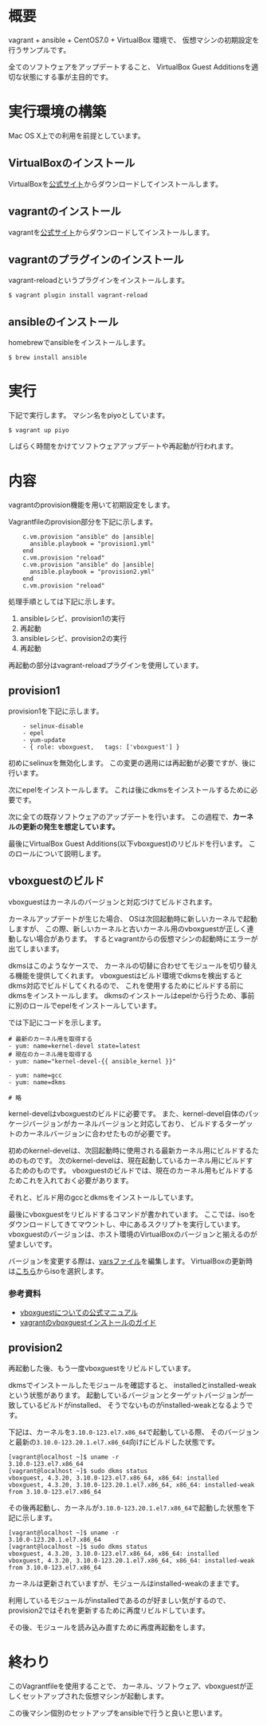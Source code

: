 # 概要

vagrant + ansible + CentOS7.0 + VirtualBox 環境で、
仮想マシンの初期設定を行うサンプルです。

全てのソフトウェアをアップデートすること、
VirtualBox Guest Additionsを適切な状態にする事が主目的です。

# 実行環境の構築

Mac OS X上での利用を前提としています。

## VirtualBoxのインストール

VirtualBoxを[公式サイト](https://www.virtualbox.org/)からダウンロードしてインストールします。

## vagrantのインストール

vagrantを[公式サイト](https://www.vagrantup.com/)からダウンロードしてインストールします。

## vagrantのプラグインのインストール

vagrant-reloadというプラグインをインストールします。

~~~
$ vagrant plugin install vagrant-reload
~~~

## ansibleのインストール

homebrewでansibleをインストールします。

~~~
$ brew install ansible
~~~


# 実行

下記で実行します。
マシン名をpiyoとしています。

~~~
$ vagrant up piyo
~~~

しばらく時間をかけてソフトウェアアップデートや再起動が行われます。


# 内容

vagrantのprovision機能を用いて初期設定をします。

Vagrantfileのprovision部分を下記に示します。

~~~
    c.vm.provision "ansible" do |ansible|
      ansible.playbook = "provision1.yml"
    end
    c.vm.provision "reload"
    c.vm.provision "ansible" do |ansible|
      ansible.playbook = "provision2.yml"
    end
    c.vm.provision "reload"
~~~

処理手順としては下記に示します。

1. ansibleレシピ、provision1の実行
2. 再起動
3. ansibleレシピ、provision2の実行
4. 再起動

再起動の部分はvagrant-reloadプラグインを使用しています。

## provision1

provision1を下記に示します。

~~~
    - selinux-disable
    - epel
    - yum-update
    - { role: vboxguest,   tags: ['vboxguest'] }
~~~

初めにselinuxを無効化します。
この変更の適用には再起動が必要ですが、後に行います。

次にepelをインストールします。
これは後にdkmsをインストールするために必要です。

次に全ての既存ソフトウェアのアップデートを行います。
この過程で、**カーネルの更新の発生を想定しています。**

最後にVirtualBox Guest Additions(以下vboxguest)のリビルドを行います。
このロールについて説明します。

## vboxguestのビルド

vboxguestはカーネルのバージョンと対応づけてビルドされます。

カーネルアップデートが生じた場合、
OSは次回起動時に新しいカーネルで起動しますが、
この際、新しいカーネルと古いカーネル用のvboxguestが正しく連動しない場合があります。
するとvagrantからの仮想マシンの起動時にエラーが出てしまいます。

dkmsはこのようなケースで、
カーネルの切替に合わせてモジュールを切り替える機能を提供してくれます。
vboxguestはビルド環境でdkmsを検出するとdkms対応でビルドしてくれるので、
これを使用するためにビルドする前にdkmsをインストールします。
dkmsのインストールはepelから行うため、事前に別のロールでepelをインストールしています。

では下記にコードを示します。

~~~
# 最新のカーネル用を取得する
- yum: name=kernel-devel state=latest
# 現在のカーネル用を取得する
- yum: name="kernel-devel-{{ ansible_kernel }}"

- yum: name=gcc
- yum: name=dkms

# 略
~~~

kernel-develはvboxguestのビルドに必要です。
また、kernel-devel自体のパッケージバージョンがカーネルバージョンと対応しており、
ビルドするターゲットのカーネルバージョンに合わせたものが必要です。

初めのkernel-develは、次回起動時に使用される最新カーネル用にビルドするためのものです。
次のkernel-develは、現在起動しているカーネル用にビルドするためのものです。
vboxguestのビルドでは、現在のカーネル用もビルドするためこれを入れておく必要があります。

それと、ビルド用のgccとdkmsをインストールしています。

最後にvboxguestをリビルドするコマンドが書かれています。
ここでは、isoをダウンロードしてきてマウントし、中にあるスクリプトを実行しています。
vboxguestのバージョンは、ホスト環境のVirtualBoxのバージョンと揃えるのが望ましいです。

バージョンを変更する際は、[varsファイル](roles/vboxguest/vars/main.yml)を編集します。
VirtualBoxの更新時は[こちら](http://download.virtualbox.org/virtualbox/)からisoを選択します。

### 参考資料

- [vboxguestについての公式マニュアル](https://www.virtualbox.org/manual/ch04.html#idp54932560)
- [vagrantのvboxguestインストールのガイド](https://docs.vagrantup.com/v2/virtualbox/boxes.html)

## provision2

再起動した後、もう一度vboxguestをリビルドしています。

dkmsでインストールしたモジュールを確認すると、
installedとinstalled-weakという状態があります。
起動しているバージョンとターゲットバージョンが一致しているビルドがinstalled、
そうでないものがinstalled-weakとなるようです。

下記は、カーネルを`3.10.0-123.el7.x86_64`で起動している際、
そのバージョンと最新の`3.10.0-123.20.1.el7.x86_64`向けにビルドした状態です。

~~~
[vagrant@localhost ~]$ uname -r
3.10.0-123.el7.x86_64
[vagrant@localhost ~]$ sudo dkms status
vboxguest, 4.3.20, 3.10.0-123.el7.x86_64, x86_64: installed
vboxguest, 4.3.20, 3.10.0-123.20.1.el7.x86_64, x86_64: installed-weak from 3.10.0-123.el7.x86_64
~~~

その後再起動し、カーネルが`3.10.0-123.20.1.el7.x86_64`で起動した状態を下記に示します。

~~~
[vagrant@localhost ~]$ uname -r
3.10.0-123.20.1.el7.x86_64
[vagrant@localhost ~]$ sudo dkms status
vboxguest, 4.3.20, 3.10.0-123.el7.x86_64, x86_64: installed
vboxguest, 4.3.20, 3.10.0-123.20.1.el7.x86_64, x86_64: installed-weak from 3.10.0-123.el7.x86_64
~~~

カーネルは更新されていますが、モジュールはinstalled-weakのままです。

利用しているモジュールがinstalledであるのが好ましい気がするので、
provision2ではそれを更新するために再度リビルドしています。

その後、モジュールを読み込み直すために再度再起動をします。


# 終わり

このVagrantfileを使用することで、
カーネル、ソフトウェア、vboxguestが正しくセットアップされた仮想マシンが起動します。

この後マシン個別のセットアップをansibleで行うと良いと思います。


